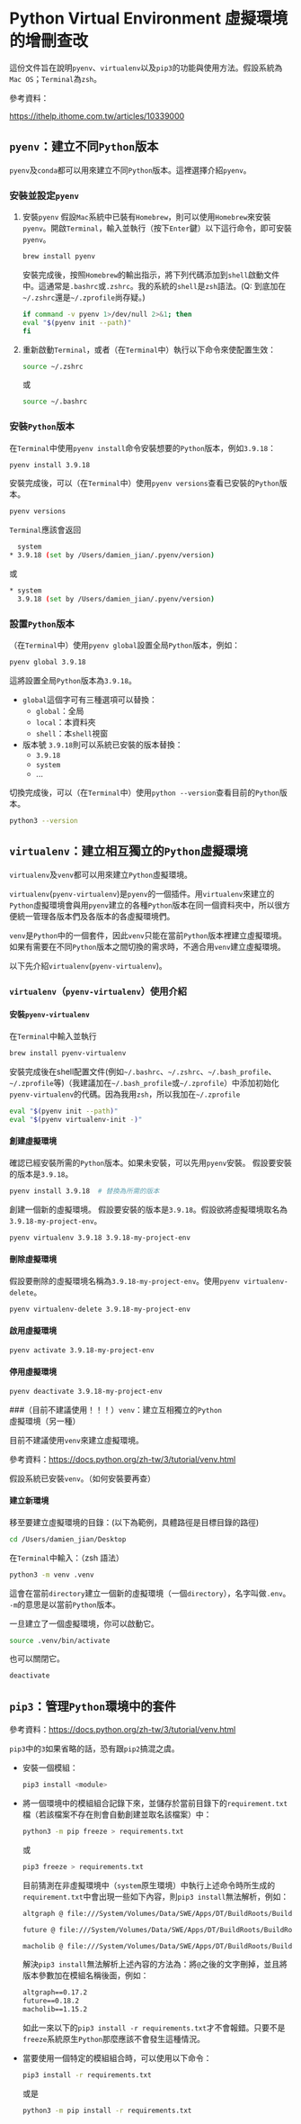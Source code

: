 # Python Virtual Environment 虛擬環境的增刪查改

這份文件旨在說明`pyenv`、`virtualenv`以及`pip3`的功能與使用方法。假設系統為`Mac OS`；`Terminal`為`zsh`。

參考資料：

<https://ithelp.ithome.com.tw/articles/10339000>

## `pyenv`：建立不同`Python`版本

`pyenv`及`conda`都可以用來建立不同`Python`版本。這裡選擇介紹`pyenv`。

### 安裝並設定`pyenv`

1. 安裝`pyenv`
   假設`Mac`系統中已裝有`Homebrew`，則可以使用`Homebrew`來安裝`pyenv`。開啟`Terminal`，輸入並執行（按下`Enter`鍵）以下這行命令，即可安裝`pyenv`。

    ```bash
    brew install pyenv
    ```

    安裝完成後，按照`Homebrew`的輸出指示，將下列代碼添加到`shell`啟動文件中。這通常是`.bashrc`或`.zshrc`。我的系統的`shell`是`zsh`語法。(Q: 到底加在`~/.zshrc`還是`~/.zprofile`尚存疑。)

    ```bash
    if command -v pyenv 1>/dev/null 2>&1; then
    eval "$(pyenv init --path)"
    fi
    ```

2. 重新啟動`Terminal`，或者（在`Terminal`中）執行以下命令來使配置生效：

    ```bash
    source ~/.zshrc
    ```

    或

    ```bash
    source ~/.bashrc
    ```

### 安裝`Python`版本

在`Terminal`中使用`pyenv install`命令安裝想要的`Python`版本，例如`3.9.18`：

```bash
pyenv install 3.9.18
```

安裝完成後，可以（在`Terminal`中）使用`pyenv versions`查看已安裝的`Python`版本。

```bash
pyenv versions
```

`Terminal`應該會返回

```bash
  system
* 3.9.18 (set by /Users/damien_jian/.pyenv/version)
```

或

```bash
* system
  3.9.18 (set by /Users/damien_jian/.pyenv/version)
```

### 設置`Python`版本

（在`Terminal`中）使用`pyenv global`設置全局`Python`版本，例如：

```bash
pyenv global 3.9.18
```

這將設置全局`Python`版本為`3.9.18`。

- `global`這個字可有三種選項可以替換：
  - `global`：全局
  - `local`：本資料夾
  - `shell`：本`shell`視窗
- 版本號 `3.9.18`則可以系統已安裝的版本替換：
  - `3.9.18`
  - `system`
  - ...

切換完成後，可以（在`Terminal`中）使用`python --version`查看目前的`Python`版本。

```bash
python3 --version
```

## `virtualenv`：建立相互獨立的`Python`虛擬環境

`virtualenv`及`venv`都可以用來建立`Python`虛擬環境。

`virtualenv`(`pyenv-virtualenv`)是`pyenv`的一個插件。用`virtualenv`來建立的`Python`虛擬環境會與用`pyenv`建立的各種`Python`版本在同一個資料夾中，所以很方便統一管理各版本們及各版本的各虛擬環境們。

`venv`是`Python`中的一個套件，因此`venv`只能在當前`Python`版本裡建立虛擬環境。如果有需要在不同`Python`版本之間切換的需求時，不適合用`venv`建立虛擬環境。

以下先介紹`virtualenv`(`pyenv-virtualenv`)。

### `virtualenv`（`pyenv-virtualenv`）使用介紹

#### 安裝`pyenv-virtualenv`

在`Terminal`中輸入並執行

```zsh
brew install pyenv-virtualenv
```

安裝完成後在shell配置文件(例如`~/.bashrc`、`~/.zshrc`、`~/.bash_profile`、`~/.zprofile`等)（我建議加在`~/.bash_profile`或`~/.zprofile`）中添加初始化`pyenv-virtualenv`的代碼。因為我用`zsh`，所以我加在`~/.zprofile`

```zsh
eval "$(pyenv init --path)"
eval "$(pyenv virtualenv-init -)"
```

#### 創建虛擬環境

確認已經安裝所需的`Python`版本。如果未安裝，可以先用`pyenv`安裝。
假設要安裝的版本是`3.9.18`。

```zsh
pyenv install 3.9.18  # 替換為所需的版本
```

創建一個新的虛擬環境。
假設要安裝的版本是`3.9.18`。假設欲將虛擬環境取名為`3.9.18-my-project-env`。

```zsh
pyenv virtualenv 3.9.18 3.9.18-my-project-env
```

#### 刪除虛擬環境

假設要刪除的虛擬環境名稱為`3.9.18-my-project-env`。使用`pyenv virtualenv-delete`。

```zsh
pyenv virtualenv-delete 3.9.18-my-project-env
```

#### 啟用虛擬環境

```zsh
pyenv activate 3.9.18-my-project-env
```

#### 停用虛擬環境

```zsh
pyenv deactivate 3.9.18-my-project-env
```

###（目前不建議使用！！！）`venv`：建立互相獨立的`Python`虛擬環境（另一種）

目前不建議使用`venv`來建立虛擬環境。

參考資料：<https://docs.python.org/zh-tw/3/tutorial/venv.html>

假設系統已安裝`venv`。（如何安裝要再查）

#### 建立新環境

移至要建立虛擬環境的目錄：(以下為範例，具體路徑是目標目錄的路徑)

```bash
cd /Users/damien_jian/Desktop
```

在`Terminal`中輸入：（zsh 語法）

```bash
python3 -m venv .venv
```

這會在當前`directory`建立一個新的虛擬環境（一個`directory`），名字叫做`.env`。
`-m`的意思是以當前`Python`版本。

一旦建立了一個虛擬環境，你可以啟動它。

```bash
source .venv/bin/activate
```

也可以關閉它。

```bash
deactivate
```

## `pip3`：管理`Python`環境中的套件

參考資料：<https://docs.python.org/zh-tw/3/tutorial/venv.html>

`pip3`中的`3`如果省略的話，恐有跟`pip2`搞混之虞。

- 安裝一個模組：

  ```bash
  pip3 install <module>
  ```

- 將一個環境中的模組組合記錄下來，並儲存於當前目錄下的`requirement.txt`檔（若該檔案不存在則會自動創建並取名該檔案）中：

  ```bash
  python3 -m pip freeze > requirements.txt
  ```

  或

  ```bash
  pip3 freeze > requirements.txt
  ```

  目前猜測在非虛擬環境中（`system`原生環境）中執行上述命令時所生成的`requirement.txt`中會出現一些如下內容，則`pip3 install`無法解析，例如：

  ```md
  altgraph @ file:///System/Volumes/Data/SWE/Apps/DT/BuildRoots/BuildRoot7/ActiveBuildRoot/Library/Caches/com.apple.xbs/Sources/python3/python3-133.100.1.1/altgraph-0.17.2-py2.py3-none-any.whl

  future @ file:///System/Volumes/Data/SWE/Apps/DT/BuildRoots/BuildRoot7/ActiveBuildRoot/Library/Caches/com.apple.xbs/Sources/python3/python3-133.100.1.1/future-0.18.2-py3-none-any.whl

  macholib @ file:///System/Volumes/Data/SWE/Apps/DT/BuildRoots/BuildRoot7/ActiveBuildRoot/Library/Caches/com.apple.xbs/Sources/python3/python3-133.100.1.1/macholib-1.15.2-py2.py3-none-any.whl
  ```

  解決`pip3 install`無法解析上述內容的方法為：將`@`之後的文字刪掉，並且將版本參數加在模組名稱後面，例如：

  ```md
  altgraph==0.17.2
  future==0.18.2
  macholib==1.15.2
  ```

  如此一來以下的`pip3 install -r requirements.txt`才不會報錯。只要不是`freeze`系統原生`Python`那麼應該不會發生這種情況。

- 當要使用一個特定的模組組合時，可以使用以下命令：

  ```bash
  pip3 install -r requirements.txt
  ```

  或是

  ```bash
  python3 -m pip install -r requirements.txt
  ```
